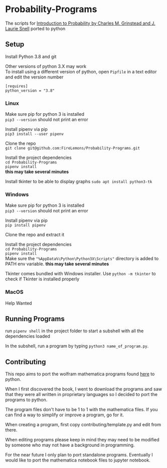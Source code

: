 # Probability-Programs
The scripts for [Introduction to Probability by Charles M. Grinstead and J. Laurie Snell](http://www.dartmouth.edu/~chance/teaching_aids/books_articles/probability_book/book.html) ported to python  
  
## Setup
Install Python 3.8 and git  
  
Other versions of python 3.X may work  
To install using a different version of python, open `Pipfile` in a text editor and edit the version number  

    [requires]
    python_version = "3.8"

### Linux
Make sure pip for python 3 is installed  
`pip3 --version` should not print an error  
  
Install pipenv via pip  
`pip3 install --user pipenv`  

Clone the repo  
`git clone git@github.com:FireLemons/Probability-Programs.git`  
  
Install the project dependencies  
`cd Probability-Programs`  
`pipenv install`  
**this may take several minutes**

Install tkinter to be able to display graphs
`sudo apt install python3-tk`

### Windows  
Make sure pip for python 3 is installed  
`pip3 --version` should not print an error  
  
Install pipenv via pip  
`pip install pipenv`  

Clone the repo and extract it

Install the project dependencies  
`cd Probability-Programs`  
`pipenv install`  
Make sure the `"%AppData%\Python\Python3X\Scripts"` directory is added to PATH env variable.
**this may take several minutes**

Tkinter comes bundled with Windows installer. Use `python -m tkinter` to check if Tkinter is installed properly
  
### MacOS  
Help Wanted  
  
## Running Programs  
run `pipenv shell` in the project folder to start a subshell with all the dependencies loaded  
  
In the subshell, run a program by typing `python3 name_of_program.py`.  

## Contributing  
This repo aims to port the wolfram mathematica programs found [here](http://www.dartmouth.edu/~chance/teaching_aids/books_articles/probability_book/BookAlgorithms.html) to python.  
  
When I first discovered the book, I went to download the programs and saw that they were all written in proprietary languages so I decided to port the programs to python.  
  
The program files don't have to be 1 to 1 with the mathematica files. If you can find a way to simplify or improve a program, go for it.  
  
When creating a program, first copy contributing/template.py and edit from there.
  
When editing programs please keep in mind they may need to be modified by someone who may not have a background in programming.  
  
For the near future I only plan to port standalone programs. Eventually I would like to port the mathematica notebook files to jupyter notebook.
